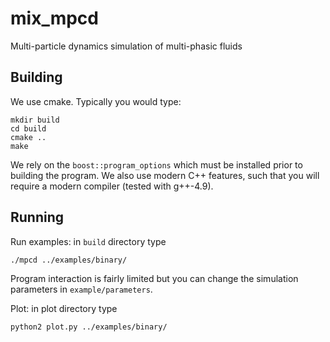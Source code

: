 # mix_mpcd
Multi-particle dynamics simulation of multi-phasic fluids

## Building

We use cmake. Typically you would type:
```
mkdir build
cd build
cmake ..
make
```

We rely on the `boost::program_options` which must be installed prior to
building the program. We also use modern C++ features, such that you will
require a modern compiler (tested with g++-4.9).

## Running

Run examples: in `build` directory type
```
./mpcd ../examples/binary/
```

Program interaction is fairly limited but you can change the simulation
parameters in `example/parameters`.

Plot: in plot directory type
```
python2 plot.py ../examples/binary/
```

